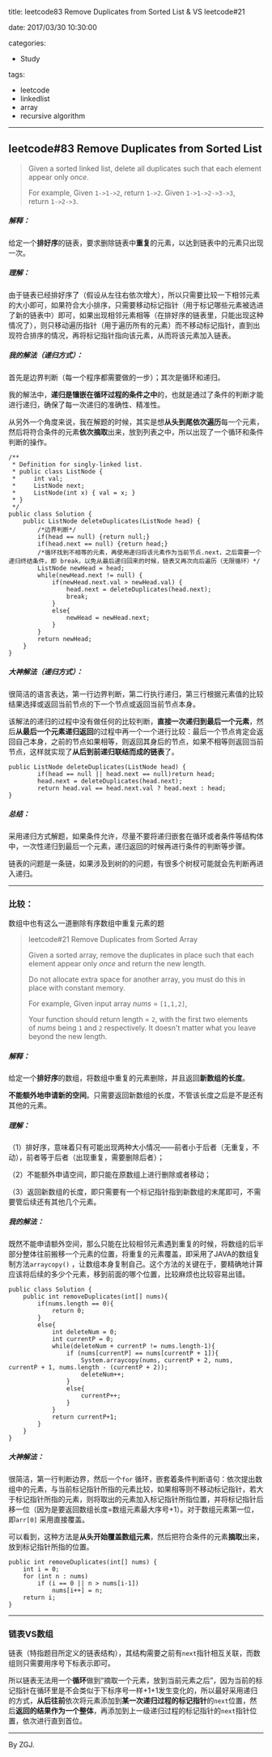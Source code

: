title: leetcode83  Remove Duplicates from Sorted List & VS leetcode#21

date: 2017/03/30 10:30:00

categories:

- Study

tags:

- leetcode
- linkedlist
- array
- recursive algorithm

---

## leetcode#83  Remove Duplicates from Sorted List

> Given a sorted linked list, delete all duplicates such that each element appear only *once*.
>
> For example,
> Given `1->1->2`, return `1->2`.
> Given `1->1->2->3->3`, return `1->2->3`.

##### 解释：

给定一个**排好序**的链表，要求删除链表中**重复**的元素，以达到链表中的元素只出现一次。

##### 理解：

由于链表已经排好序了（假设从左往右依次增大），所以只需要比较一下相邻元素的大小即可，如果符合大小排序，只需要移动标记指针（用于标记哪些元素被选进了新的链表中）即可，如果出现相邻元素相等（在排好序的链表里，只能出现这种情况了），则只移动遍历指针（用于遍历所有的元素）而不移动标记指针，直到出现符合排序的情况，再将标记指针指向该元素，从而将该元素加入链表。

##### 我的解法（递归方式）：

首先是边界判断（每一个程序都需要做的一步）；其次是循环和递归。

我的解法中，**递归是镶嵌在循环过程的条件之中**的，也就是通过了条件的判断才能进行递归，确保了每一次递归的准确性、精准性。

从另外一个角度来说，我在解题的时候，其实是想**从头到尾依次遍历**每一个元素，然后将符合条件的元素**依次摘取**出来，放到列表之中，所以出现了一个循环和条件判断的操作。

```
/**
 * Definition for singly-linked list.
 * public class ListNode {
 *     int val;
 *     ListNode next;
 *     ListNode(int x) { val = x; }
 * }
 */
public class Solution {
    public ListNode deleteDuplicates(ListNode head) {
        /*边界判断*/
        if(head == null) {return null;}
        if(head.next == null) {return head;}
        /*循环找到不相等的元素，再使用递归将该元素作为当前节点.next，之后需要一个递归终结条件，即 break，以免从最后递归回来的时候，链表又再次向后遍历（无限循环）*/
        ListNode newHead = head;
        while(newHead.next != null) {
            if(newHead.next.val > newHead.val) {
                head.next = deleteDuplicates(head.next);
                break;
            }
            else{
                newHead = newHead.next;
            }
        }
        return newHead;
    }
}
```

##### 大神解法（递归方式）：

很简洁的语言表达，第一行边界判断，第二行执行递归，第三行根据元素值的比较结果选择或返回当前节点的下一个节点或返回当前节点本身。

该解法的递归的过程中没有做任何的比较判断，**直接一次递归到最后一个元素**，然后**从最后一个元素递归返回**的过程中再一个一个进行比较：最后一个节点肯定会返回自己本身，之前的节点如果相等，则返回其身后的节点，如果不相等则返回当前节点，这样就实现了**从后到前递归联结而成的链表**了。

```
public ListNode deleteDuplicates(ListNode head) {
        if(head == null || head.next == null)return head;
        head.next = deleteDuplicates(head.next);
        return head.val == head.next.val ? head.next : head;
}
```

##### 总结：

采用递归方式解题，如果条件允许，尽量不要将递归嵌套在循环或者条件等结构体中，一次性递归到最后一个元素，递归返回的时候再进行条件的判断等步骤。

链表的问题是一条链，如果涉及到树的的问题，有很多个树杈可能就会先判断再进入递归。

---

### **比较**：

数组中也有这么一道删除有序数组中重复元素的题

> leetcode#21 Remove Duplicates from Sorted Array
>
> Given a sorted array, remove the duplicates in place such that each element appear only *once* and return the new length.
>
> Do not allocate extra space for another array, you must do this in place with constant memory.
>
> For example,
> Given input array *nums* = `[1,1,2]`,
>
> Your function should return length = `2`, with the first two elements of *nums* being `1` and `2` respectively. It doesn't matter what you leave beyond the new length.

##### 解释：

给定一个**排好序**的数组，将数组中重复的元素删除，并且返回**新数组的长度**。

**不能额外地申请新的空间**。只需要返回新数组的长度，不管该长度之后是不是还有其他的元素。

##### 理解：

（1）排好序，意味着只有可能出现两种大小情况——前者小于后者（无重复，不动），前者等于后者（出现重复，需要删除后者）；

（2）不能额外申请空间，即只能在原数组上进行删除或者移动；

（3）返回新数组的长度，即只需要有一个标记指针指到新数组的末尾即可，不需要管后续还有其他几个元素。

##### 我的解法：

既然不能申请额外空间，那么只能在比较相邻元素遇到重复的时候，将数组的后半部分整体往前搬移一个元素的位置，将重复的元素覆盖，即采用了JAVA的数组复制方法`arraycopy()` ，让数组本身复制自己。这个方法的关键在于，要精确地计算应该将后续的多少个元素，移到前面的哪个位置，比较麻烦也比较容易出错。

```
public class Solution {
    public int removeDuplicates(int[] nums){
        if(nums.length == 0){
            return 0;
        }
        else{
            int deleteNum = 0;
            int currentP = 0;
            while(deleteNum + currentP != nums.length-1){
                if (nums[currentP] == nums[currentP + 1]){
                    System.arraycopy(nums, currentP + 2, nums, currentP + 1, nums.length - (currentP + 2));
                    deleteNum++;
                }
                else{
                    currentP++;
                }
            }
            return currentP+1;
        }
    }
}
```

##### 大神解法：

很简洁，第一行判断边界，然后一个`for` 循环，嵌套着条件判断语句：依次提出数组中的元素，与当前标记指针所指的元素比较，如果相等则不移动标记指针，若大于标记指针所指的元素，则将取出的元素加入标记指针所指位置，并将标记指针后移一位（因为是要返回数组长度=数组元素最大序号+1）。对于数组元素第一位，即`arr[0]` 采用直接覆盖。

可以看到，这种方法是**从头开始覆盖数组元素**，然后把符合条件的元素**摘取**出来，放到标记指针所指的位置。

```
public int removeDuplicates(int[] nums) {
    int i = 0;
    for (int n : nums)
        if (i == 0 || n > nums[i-1])
            nums[i++] = n;
    return i;
}
```

---

### **链表VS数组**

链表（特指题目所定义的链表结构），其结构需要之前有`next`指针相互关联，而数组则只需要用序号下标表示即可。

所以链表无法用一个**循环**做到“摘取一个元素，放到当前元素之后”，因为当前的标记指针在循环里是不会类似于下标序号一样+1+1发生变化的，所以最好采用递归的方式，**从后往前**依次将元素添加到**某一次递归过程的标记指针**的`next`位置，然后**返回的结果作为一个整体**，再添加到上一级递归过程的标记指针的`next`指针位置，依次进行直到首位。

---

By ZGJ.